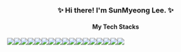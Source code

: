 <div align="center">
  
### ✨ Hi there! I'm SunMyeong Lee. ✨

#### My Tech Stacks 

<div style="display : flex">
<img src="https://img.shields.io/badge/html5-E34F26?style=for-the-badge&logo=html5&logoColor=white"> 
<img src="https://img.shields.io/badge/css-1572B6?style=for-the-badge&logo=css3&logoColor=white"> 
<img src="https://img.shields.io/badge/javascript-F7DF1E?style=for-the-badge&logo=javascript&logoColor=black">
<img src="https://img.shields.io/badge/react.js-61DAFB?style=for-the-badge&logo=react&logoColor=black">
<img src="https://img.shields.io/badge/react native-61DAFB?style=for-the-badge&logo=react&logoColor=black"><br/> 
<img src="https://img.shields.io/badge/p5.js-ED225D?style=for-the-badge&logo=p5dotjs&logoColor=white">  
<img src="https://img.shields.io/badge/node.js-339933?style=for-the-badge&logo=nodedotjs&logoColor=white">
<img src="https://img.shields.io/badge/python-3776AB?style=for-the-badge&logo=python&logoColor=white">
<img src="https://img.shields.io/badge/supercollider-black?style=for-the-badge&logo=supercollider&logoColor=white">
<img src="https://img.shields.io/badge/processing-0763FF?style=for-the-badge&logo=processing&logoColor=white"><br/> 
<img src="https://img.shields.io/badge/c-A8B9CC?style=for-the-badge&logo=C&logoColor=white"/>
<img src="https://img.shields.io/badge/-C++-A8B9CC?style=for-the-badge&logo=c%2B%2B&logoColor=white"/>
<img src="https://img.shields.io/badge/graphql-E10098?style=for-the-badge&logo=graphql&logoColor=white"/>
<img src="https://img.shields.io/badge/apollo-311C87?style=for-the-badge&logoColor=white"/>
<img src="https://img.shields.io/badge/styled components-DB7093?style=for-the-badge&logo=styledcomponents&logoColor=white">
<img src="https://img.shields.io/badge/tailwindcss-06B6D4?style=for-the-badge&logo=tailwindcss&logoColor=white">
<img src="https://img.shields.io/badge/vercel-%23000000.svg?style=for-the-badge&logo=vercel&logoColor=white">

</div>

